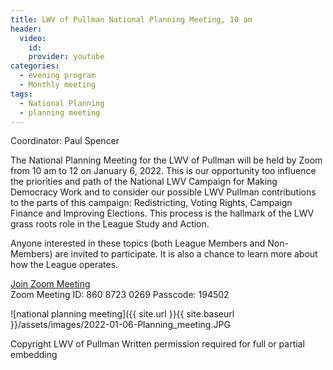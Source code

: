 ```yaml
---
title: LWV of Pullman National Planning Meeting, 10 am  
header:
  video:
    id:
    provider: youtube
categories:
  - evening program
  - Monthly meeting
tags:
  - National Planning
  - planning meeting
---
```


Coordinator: Paul Spencer

The National Planning Meeting for the LWV of Pullman will be held by Zoom from 10 am to 12 on January 6, 2022.  This is our opportunity too influence the priorities and path of the National LWV Campaign for Making Democracy Work and to consider our possible LWV Pullman contributions to the parts of this campaign:  Redistricting, Voting Rights, Campaign Finance and Improving Elections.  This process is the hallmark of the LWV grass roots role in the League Study and Action.

Anyone interested in these topics (both League Members and Non-Members) are invited to participate.  It is also a chance to learn more about how the League operates.

[Join Zoom Meeting](https://us02web.zoom.us/j/86087230269?pwd=U3JJQzZsU1JUWHFTelFRd2hYT3Exdz09)
<br/>
Zoom Meeting ID: 860 8723 0269  Passcode: 194502
<br/>

![national planning meeting]({{ site.url }}{{ site.baseurl }}/assets/images/2022-01-06-Planning_meeting.JPG


Copyright LWV of Pullman
Written permission required for full or partial embedding

<!---change the title to whatever you want the post to be titled
change the ID out to the end of the youtube link https://youtu.be/r61ARK4Qv9c -->
